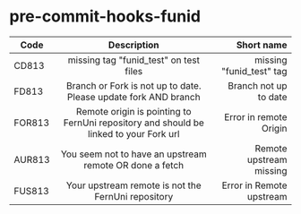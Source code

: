 pre-commit-hooks-funid
==================


| Code   |                                             Description                                              |               Short name |
|--------|:----------------------------------------------------------------------------------------------------:|-------------------------:|
| CD813  |                                missing tag "funid_test" on test files                                | missing "funid_test" tag | 
| FD813  |                   Branch or Fork is not up to date. Please update fork AND branch                    |    Branch not up to date | 
| FOR813 |        Remote origin is pointing to FernUni repository and should be linked to your Fork url         |   Error in remote Origin | 
| AUR813 |                       You seem not to have an upstream remote OR done a fetch                        | Remote upstream  missing | 
| FUS813 |                          Your upstream remote is not the FernUni repository                          | Error in Remote upstream | 
